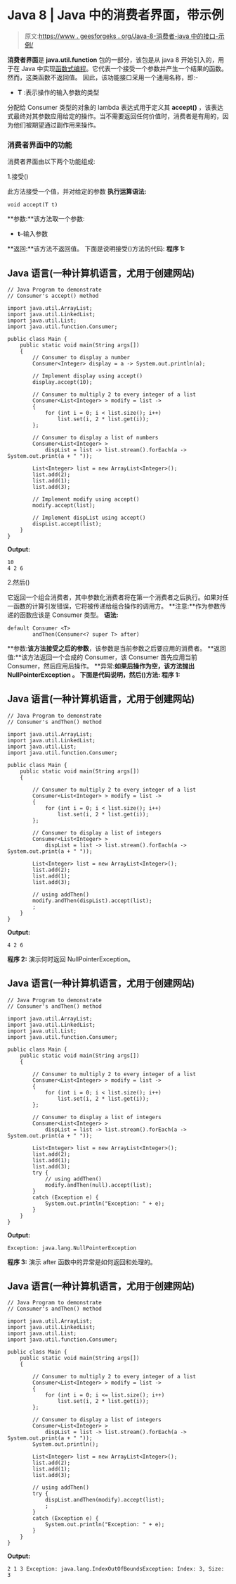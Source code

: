 # Java 8 | Java 中的消费者界面，带示例

> 原文:[https://www . geesforgeks . org/Java-8-消费者-java 中的接口-示例/](https://www.geeksforgeeks.org/java-8-consumer-interface-in-java-with-examples/)

**消费者界面**是 **java.util.function** 包的一部分，该包是从 java 8 开始引入的，用于在 Java 中实现[函数式编程](https://www.geeksforgeeks.org/functional-programming-paradigm/)。它代表一个接受一个参数并产生一个结果的函数。然而，这类函数不返回值。
因此，该功能接口采用一个通用名称，即:-

*   **T** :表示操作的输入参数的类型

分配给 Consumer 类型的对象的 lambda 表达式用于定义其 **accept()** ，该表达式最终对其参数应用给定的操作。当不需要返回任何价值时，消费者是有用的，因为他们被期望通过副作用来操作。

### 消费者界面中的功能

消费者界面由以下两个功能组成:

1.接受()

此方法接受一个值，并对给定的参数
**执行运算语法:**

```
void accept(T t)
```

**参数:**该方法取一个参数:

*   **t**–输入参数

**返回:**该方法不返回值。
下面是说明接受()方法的代码:
**程序 1:**

## Java 语言(一种计算机语言，尤用于创建网站)

```
// Java Program to demonstrate
// Consumer's accept() method

import java.util.ArrayList;
import java.util.LinkedList;
import java.util.List;
import java.util.function.Consumer;

public class Main {
    public static void main(String args[])
    {
        // Consumer to display a number
        Consumer<Integer> display = a -> System.out.println(a);

        // Implement display using accept()
        display.accept(10);

        // Consumer to multiply 2 to every integer of a list
        Consumer<List<Integer> > modify = list ->
        {
            for (int i = 0; i < list.size(); i++)
                list.set(i, 2 * list.get(i));
        };

        // Consumer to display a list of numbers
        Consumer<List<Integer> >
            dispList = list -> list.stream().forEach(a -> System.out.print(a + " "));

        List<Integer> list = new ArrayList<Integer>();
        list.add(2);
        list.add(1);
        list.add(3);

        // Implement modify using accept()
        modify.accept(list);

        // Implement dispList using accept()
        dispList.accept(list);
    }
}
```

**Output:** 

```
10
4 2 6
```

2.然后()

它返回一个组合消费者，其中参数化消费者将在第一个消费者之后执行。如果对任一函数的计算引发错误，它将被传递给组合操作的调用方。
**注意:**作为参数传递的函数应该是 Consumer 类型。
**语法:**

```
default Consumer <T> 
        andThen(Consumer<? super T> after)
```

**参数:**该方法接受之后的参数**，该参数是当前参数之后要应用的消费者。
**返回值:**该方法返回一个合成的 Consumer，该 Consumer 首先应用当前 Consumer，然后应用后操作。
**异常:**如果后操作为空，该方法抛出 **NullPointerException** 。
下面是代码说明，然后()方法:
**程序 1:**** 

## Java 语言(一种计算机语言，尤用于创建网站)

```
// Java Program to demonstrate
// Consumer's andThen() method

import java.util.ArrayList;
import java.util.LinkedList;
import java.util.List;
import java.util.function.Consumer;

public class Main {
    public static void main(String args[])
    {

        // Consumer to multiply 2 to every integer of a list
        Consumer<List<Integer> > modify = list ->
        {
            for (int i = 0; i < list.size(); i++)
                list.set(i, 2 * list.get(i));
        };

        // Consumer to display a list of integers
        Consumer<List<Integer> >
            dispList = list -> list.stream().forEach(a -> System.out.print(a + " "));

        List<Integer> list = new ArrayList<Integer>();
        list.add(2);
        list.add(1);
        list.add(3);

        // using addThen()
        modify.andThen(dispList).accept(list);
        ;
    }
}
```

**Output:** 

```
4 2 6
```

**程序 2:** 演示何时返回 NullPointerException。

## Java 语言(一种计算机语言，尤用于创建网站)

```
// Java Program to demonstrate
// Consumer's andThen() method

import java.util.ArrayList;
import java.util.LinkedList;
import java.util.List;
import java.util.function.Consumer;

public class Main {
    public static void main(String args[])
    {

        // Consumer to multiply 2 to every integer of a list
        Consumer<List<Integer> > modify = list ->
        {
            for (int i = 0; i < list.size(); i++)
                list.set(i, 2 * list.get(i));
        };

        // Consumer to display a list of integers
        Consumer<List<Integer> >
            dispList = list -> list.stream().forEach(a -> System.out.print(a + " "));

        List<Integer> list = new ArrayList<Integer>();
        list.add(2);
        list.add(1);
        list.add(3);
        try {
            // using addThen()
            modify.andThen(null).accept(list);
        }
        catch (Exception e) {
            System.out.println("Exception: " + e);
        }
    }
}
```

**Output:** 

```
Exception: java.lang.NullPointerException
```

**程序 3:** 演示 after 函数中的异常是如何返回和处理的。

## Java 语言(一种计算机语言，尤用于创建网站)

```
// Java Program to demonstrate
// Consumer's andThen() method

import java.util.ArrayList;
import java.util.LinkedList;
import java.util.List;
import java.util.function.Consumer;

public class Main {
    public static void main(String args[])
    {

        // Consumer to multiply 2 to every integer of a list
        Consumer<List<Integer> > modify = list ->
        {
            for (int i = 0; i <= list.size(); i++)
                list.set(i, 2 * list.get(i));
        };

        // Consumer to display a list of integers
        Consumer<List<Integer> >
            dispList = list -> list.stream().forEach(a -> System.out.print(a + " "));
        System.out.println();

        List<Integer> list = new ArrayList<Integer>();
        list.add(2);
        list.add(1);
        list.add(3);

        // using addThen()
        try {
            dispList.andThen(modify).accept(list);
            ;
        }
        catch (Exception e) {
            System.out.println("Exception: " + e);
        }
    }
}
```

**Output:** 

```
2 1 3 Exception: java.lang.IndexOutOfBoundsException: Index: 3, Size: 3
```